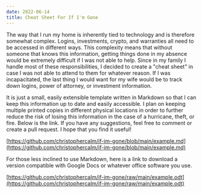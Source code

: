```yaml
---
date: 2022-06-14
title: Cheat Sheet For If I'm Gone
---
```


The way that I run my home is inherently tied to technology and is therefore somewhat complex. Logins, investments, crypto, and warranties all need to be accessed in different ways. This complexity means that without someone that knows this information, getting things done in my absence would be extremely difficult if I was not able to help. Since in my family I handle most of these responsibilities, I decided to create a "cheat sheet" in case I was not able to attend to them for whatever reason. If I was incapacitated, the last thing I would want for my wife would be to track down logins, power of attorney, or investment information.

It is just a small, easily extensible template written in Markdown so that I can keep this information up to date and easily accessible. I plan on keeping multiple printed copies in different physical locations in order to further reduce the risk of losing this information in the case of a hurricane, theft, or fire. Below is the link. If you have any suggestions, feel free to comment or create a pull request. I hope that you find it useful!

[https://github.com/christophercalm/if-im-gone/blob/main/example.md](https://github.com/christophercalm/if-im-gone/blob/main/example.md)

For those less inclined to use Markdown, here is a link to download a version compatible with Google Docs or whatever office software you use. 

[https://github.com/christophercalm/if-im-gone/raw/main/example.odt](https://github.com/christophercalm/if-im-gone/raw/main/example.odt)